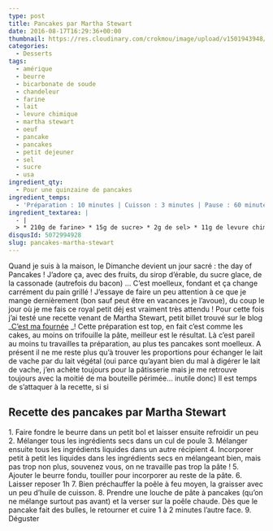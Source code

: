 ```yaml
---
type: post
title: Pancakes par Martha Stewart
date: 2016-08-17T16:29:36+00:00
thumbnail: https://res.cloudinary.com/crokmou/image/upload/v1501943948/pancakes-moelleux-crokmou-blog-culinaire.jpg
categories: 
  - Desserts
tags: 
  - amérique
  - beurre
  - bicarbonate de soude
  - chandeleur
  - farine
  - lait
  - levure chimique
  - martha stewart
  - oeuf
  - pancake
  - pancakes
  - petit dejeuner
  - sel
  - sucre
  - usa
ingredient_qty: 
  - Pour une quinzaine de pancakes
ingredient_temps: 
  - 'Préparation : 10 minutes | Cuisson : 3 minutes | Pause : 60 minutes'
ingredient_textarea: |
  - |
  > * 210g de farine> * 15g de sucre> * 2g de sel> * 11g de levure chimique + 2g de bicarbonate de soude> * 50g d'oeuf à température ambiante> * 300g de lait à température ambiante> * 40g de beurre fondu tiède
disqusId: 5072994928
slug: pancakes-martha-stewart
---
```


Quand je suis à la maison, le Dimanche devient un jour sacré : the day of Pancakes ! J’adore ça, avec des fruits, du sirop d’érable, du sucre glace, de la cassonade (autrefois du bacon) … C’est moelleux, fondant et ça change carrément du pain grillé ! J’essaye de faire un peu attention à ce que je mange dernièrement (bon sauf peut être en vacances je l’avoue), du coup le jour où je me fais ce royal petit déj est vraiment très attendu ! Pour cette fois j’ai testé une recette venant de Martha Stewart, petit billet trouvé sur le blog _[C’est ma fournée](http://www.cestmafournee.com/2014/09/the-old-fashioned-pancakes-by-martha.html#) _! Cette préparation est top, en fait c’est comme les cakes, au moins on trifouille la pâte, meilleur est le résultat. Là c’est pareil au moins tu travailles ta préparation, au plus tes pancakes sont moelleux. A présent il ne me reste plus qu’à trouver les proportions pour échanger le lait de vache par du lait végétal (oui parce qu’ayant bien du mal à digérer le lait de vache, j’en achète toujours pour la pâtisserie mais je me retrouve toujours avec la moitié de ma bouteille périmée… inutile donc) Il est temps de s’attaquer à la recette, si si  

## **Recette des pancakes par Martha Stewart**

1\. Faire fondre le beurre dans un petit bol et laisser ensuite refroidir un peu 2\. Mélanger tous les ingrédients secs dans un cul de poule 3\. Mélanger ensuite tous les ingrédients liquides dans un autre récipient 4\. Incorporer petit à petit les liquides dans les ingrédients secs en mélangeant bien, mais pas trop non plus, souvenez vous, on ne travaille pas trop la pâte ! 5\. Ajouter le beurre fondu, touiller pour incorporer au reste de la pâte. 6\. Laisser reposer 1h 7\. Bien préchauffer la poêle à feu moyen, la graisser avec un peu d’huile de cuisson. 8\. Prendre une louche de pâte à pancakes (qu’on ne mélange surtout pas avant) et la verser sur la poêle chaude. Dès que le pancake fait des bulles, le retourner et cuire 1 à 2 minutes l’autre face. 9\. Déguster